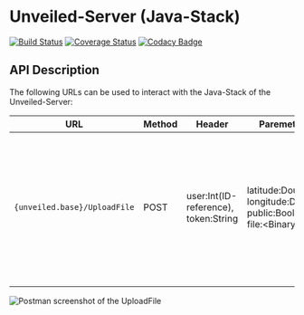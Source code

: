 # Unveiled-Server (Java-Stack)
[![Build Status](https://travis-ci.org/SAS-Systems/Unveiled-Server.svg?branch=master)](https://travis-ci.org/SAS-Systems/Unveiled-Server)
[![Coverage Status](https://coveralls.io/repos/github/SAS-Systems/Unveiled-Server/badge.svg?branch=master)](https://coveralls.io/github/SAS-Systems/Unveiled-Server?branch=master)
[![Codacy Badge](https://api.codacy.com/project/badge/Grade/97ac7ec068ee4eb787fae263c45829f7)](https://www.codacy.com/app/sebastian-schmidl/Unveiled-Server?utm_source=github.com&amp;utm_medium=referral&amp;utm_content=SAS-Systems/Unveiled-Server&amp;utm_campaign=Badge_Grade)


## API Description
The following URLs can be used to interact with the Java-Stack of the Unveiled-Server:

| URL | Method | Header | Paremeters | Description |
|-----|--------|--------|------------|-------------|
|`{unveiled.base}/UploadFile` | POST | user:Int(ID-reference),<br/> token:String | latitude:Double,<br/> longitude:Double,<br/> public:Boolean,<br/> file:&lt;BinaryData&gt; | Is used to upload a file to the server. The parameters and the file content must be send via a multipart body (see screenshot below). |
||||

![Postman screenshot of the UploadFile](https://raw.githubusercontent.com/SAS-Systems/Unveiled-Server/master/UploadFilePostman.png)
